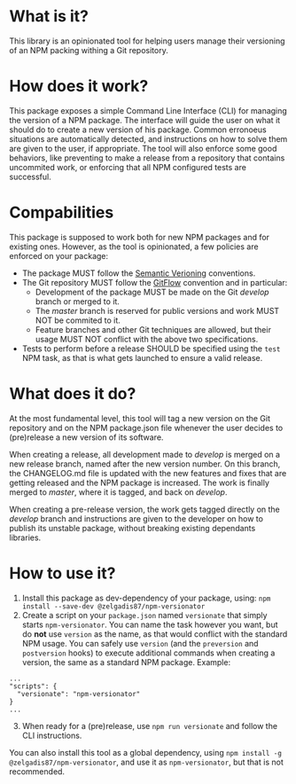 
# What is it?
This library is an opinionated tool for helping users manage their versioning of an NPM packing withing a Git repository.

# How does it work?
This package exposes a simple Command Line Interface (CLI) for managing the version of a NPM package.
The interface will guide the user on what it should do to create a new version of his package.
Common erronoeus situations are automatically detected, and instructions on how to solve them are given to the user, if appropriate.
The tool will also enforce some good behaviors, like preventing to make a release from a repository that contains uncommited work, or enforcing that all NPM configured tests are successful.

# Compabilities
This package is supposed to work both for new NPM packages and for existing ones.
However, as the tool is opinionated, a few policies are enforced on your package:
- The package MUST follow the [Semantic Verioning](http://semver.org)  conventions.
- The Git repository MUST follow the [GitFlow](http://nvie.com/posts/a-successful-git-branching-model/) convention and in particular:
  - Development of the package MUST be made on the Git *develop* branch or merged to it.
  - The *master* branch is reserved for public versions and work MUST NOT be commited to it.
  - Feature branches and other Git techniques are allowed, but their usage MUST NOT conflict with the above two specifications.
- Tests to perform before a release SHOULD be specified using the `test` NPM task, as that is what gets launched to ensure a valid release.

# What does it do?
At the most fundamental level, this tool will tag a new version on the Git repository and on the NPM package.json file whenever the user decides to (pre)release a new version of its software.

When creating a release, all development made to *develop* is merged on a new release branch, named after the new version number. On this branch, the CHANGELOG.md file is updated with the new features and fixes that are getting released and the NPM package is increased. The work is finally merged to *master*, where it is tagged, and back on *develop*.

When creating a pre-release version, the work gets tagged directly on the *develop* branch and instructions are given to the developer on how to publish its unstable package, without breaking existing dependants libraries.

# How to use it?
1. Install this package as dev-dependency of your package, using:
```npm install --save-dev @zelgadis87/npm-versionator```
2. Create a script on your `package.json` named `versionate` that simply starts `npm-versionator`. You can name the task however you want, but do **not** use `version` as the name, as that would conflict with the standard NPM usage. You can safely use `version` (and the `preversion` and `postversion` hooks) to execute additional commands when creating a version, the same as a standard NPM package. Example:
```
...
"scripts": {
  "versionate": "npm-versionator"
}
...
```
3. When ready for a (pre)release, use `npm run versionate` and follow the CLI instructions.

You can also install this tool as a global dependency, using `npm install -g @zelgadis87/npm-versionator`, and use it as `npm-versionator`, but that is not recommended.